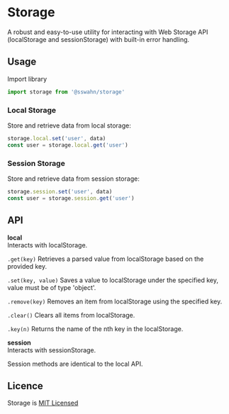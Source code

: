 # Storage
A robust and easy-to-use utility for interacting with Web Storage API (localStorage and sessionStorage) with built-in error handling.  

## Usage  
Import library  
```javascript
import storage from '@sswahn/storage'
```
### Local Storage  
Store and retrieve data from local storage:  
```javascript
storage.local.set('user', data)
const user = storage.local.get('user')
```  

### Session Storage  
Store and retrieve data from session storage:   
```javascript
storage.session.set('user', data)
const user = storage.session.get('user')
```

## API  

**local**  
Interacts with localStorage.  

`.get(key)`
Retrieves a parsed value from localStorage based on the provided key.  

`.set(key, value)`
Saves a value to localStorage under the specified key, value must be of type 'object'.

`.remove(key)`
Removes an item from localStorage using the specified key.  

`.clear()`
Clears all items from localStorage.  

`.key(n)`
Returns the name of the nth key in the localStorage.  

**session**  
Interacts with sessionStorage.  

Session methods are identical to the local API.  

## Licence
Storage is [MIT Licensed](https://github.com/sswahn/storage/blob/main/LICENSE)
